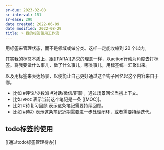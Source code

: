 ```yaml
---
sr-due: 2023-02-08
sr-interval: 151
sr-ease: 290
date created: 2022-06-09
date modified: 2022-08-29
title: » 我的标签使用工作流
---
```


用标签来管理状态，而不是领域或做分类。这样一定能收缩到 20 个以内。

其实我的标签本质上，跟[[PARA]]追求的理念一样，以action行动为角度去打标签。将我要做什么事儿，做了什么事儿，哪类事儿，用标签统一汇聚出来。

以及用标签来表达场景，以便能让自己更好通过这个钩子回忆起这个内容来自于哪。

- 比如 #评论/少数派 #对话/微信/群聊 ，通过场景回忆当初上下文。
- 比如 `#MOC` 表示当前这个笔记是一条 [[MOC]]。
- 比如 #待复习回顾 表示这条笔记需要持续回顾。
- 比如 #待办 表示这条笔记近期需要进一步处理闭环，或者需要持续迭代。

## todo标签的使用

[[通过todo标签管理待办]]
